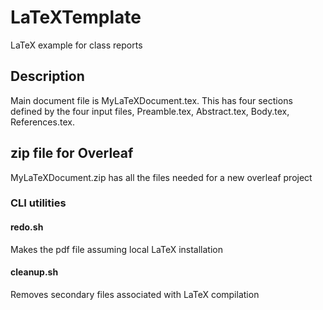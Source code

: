 # LaTeXTemplate
LaTeX example for class reports

## Description
Main document file is MyLaTeXDocument.tex. This has four sections 
defined by the four input 
files, Preamble.tex, Abstract.tex, Body.tex, References.tex.

## zip file for Overleaf
MyLaTeXDocument.zip has all the files needed for a new overleaf project

### CLI utilities
#### redo.sh
Makes the pdf file assuming local LaTeX installation

#### cleanup.sh
Removes secondary files associated with LaTeX compilation
